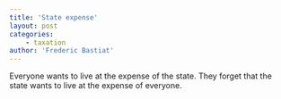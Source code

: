 ```yaml
---
title: 'State expense'
layout: post
categories:
    - taxation
author: 'Frederic Bastiat'
---
```


Everyone wants to live at the expense of the state. They forget that the state wants to live at the expense of everyone.